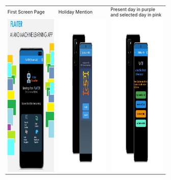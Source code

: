<table>
  <tr>
    <td>First Screen Page</td>
     <td>Holiday Mention</td>
     <td>Present day in purple and selected day in pink</td>
  </tr>
  <tr>
    <td><img src="https://github.com/tiquasar/FLAITER/blob/master/App%20Screenshot/app_screenshot%20(1).png" width=270 height=480></td>
    <td><img src="https://github.com/tiquasar/FLAITER/blob/master/App%20Screenshot/app_screenshot%20(2).png" width=270 height=480></td>
    <td><img src="https://github.com/tiquasar/FLAITER/blob/master/App%20Screenshot/app_screenshot%20(3).png" width=270 height=480></td>
  </tr>
 </table>
